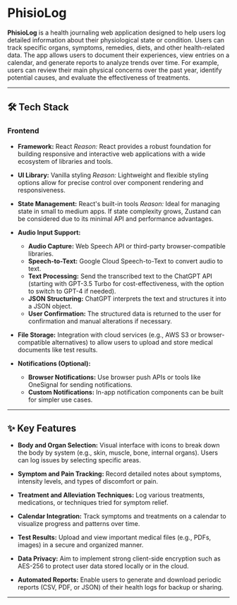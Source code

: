 # PhisioLog

**PhisioLog** is a health journaling web application designed to help users log detailed information about their physiological state or condition. Users can track specific organs, symptoms, remedies, diets, and other health-related data. The app allows users to document their experiences, view entries on a calendar, and generate reports to analyze trends over time. For example, users can review their main physical concerns over the past year, identify potential causes, and evaluate the effectiveness of treatments.

---

## 🛠 Tech Stack

### Frontend

- **Framework:** React
  _Reason:_ React provides a robust foundation for building responsive and interactive web applications with a wide ecosystem of libraries and tools.

- **UI Library:** Vanilla styling
  _Reason:_ Lightweight and flexible styling options allow for precise control over component rendering and responsiveness.

- **State Management:** React's built-in tools
  _Reason:_ Ideal for managing state in small to medium apps. If state complexity grows, Zustand can be considered due to its minimal API and performance advantages.

- **Audio Input Support:**

  - **Audio Capture:** Web Speech API or third-party browser-compatible libraries.
  - **Speech-to-Text:** Google Cloud Speech-to-Text to convert audio to text.
  - **Text Processing:** Send the transcribed text to the ChatGPT API (starting with GPT-3.5 Turbo for cost-effectiveness, with the option to switch to GPT-4 if needed).
  - **JSON Structuring:** ChatGPT interprets the text and structures it into a JSON object.
  - **User Confirmation:** The structured data is returned to the user for confirmation and manual alterations if necessary.

- **File Storage:** Integration with cloud services (e.g., AWS S3 or browser-compatible alternatives) to allow users to upload and store medical documents like test results.

- **Notifications (Optional):**
  - **Browser Notifications:** Use browser push APIs or tools like OneSignal for sending notifications.
  - **Custom Notifications:** In-app notification components can be built for simpler use cases.

---

## ✨ Key Features

- **Body and Organ Selection:** Visual interface with icons to break down the body by system (e.g., skin, muscle, bone, internal organs). Users can log issues by selecting specific areas.

- **Symptom and Pain Tracking:** Record detailed notes about symptoms, intensity levels, and types of discomfort or pain.

- **Treatment and Alleviation Techniques:** Log various treatments, medications, or techniques tried for symptom relief.

- **Calendar Integration:** Track symptoms and treatments on a calendar to visualize progress and patterns over time.

- **Test Results:** Upload and view important medical files (e.g., PDFs, images) in a secure and organized manner.

- **Data Privacy:** Aim to implement strong client-side encryption such as AES-256 to protect user data stored locally or in the cloud.

- **Automated Reports:** Enable users to generate and download periodic reports (CSV, PDF, or JSON) of their health logs for backup or sharing.

---
